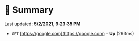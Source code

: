 # 📖 Summary
Last updated: **5/2/2021, 9:23:35 PM**

- `GET` [https://google.com](https://google.com) - **Up** (293ms)
